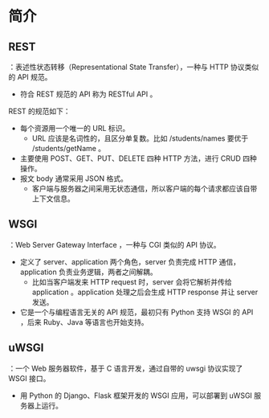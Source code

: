 # 简介

## REST

：表述性状态转移（Representational State Transfer），一种与 HTTP 协议类似的 API 规范。
- 符合 REST 规范的 API 称为 RESTful API 。

REST 的规范如下：
- 每个资源用一个唯一的 URL 标识。
  - URL 应该是名词性的，且区分单复数。比如 /students/names 要优于 /students/getName 。
- 主要使用 POST、GET、PUT、DELETE 四种 HTTP 方法，进行 CRUD 四种操作。
- 报文 body 通常采用 JSON 格式。
  - 客户端与服务器之间采用无状态通信，所以客户端的每个请求都应该自带上下文信息。

## WSGI

：Web Server Gateway Interface ，一种与 CGI 类似的 API 协议。
- 定义了 server、application 两个角色，server 负责完成 HTTP 通信，application 负责业务逻辑，两者之间解耦。
  - 比如当客户端发来 HTTP request 时，server 会将它解析并传给 application 。application 处理之后会生成 HTTP response 并让 server 发送。
- 它是一个与编程语言无关的 API 规范，最初只有 Python 支持 WSGI 的 API ，后来 Ruby、Java 等语言也开始支持。

## uWSGI

：一个 Web 服务器软件，基于 C 语言开发，通过自带的 uwsgi 协议实现了 WSGI 接口。
- 用 Python 的 Django、Flask 框架开发的 WSGI 应用，可以部署到 uWSGI 服务器上运行。
